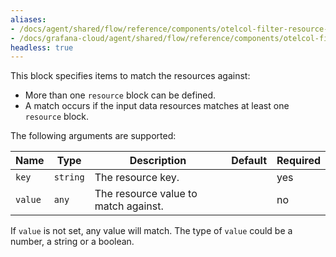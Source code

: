 ```yaml
---
aliases:
- /docs/agent/shared/flow/reference/components/otelcol-filter-resource-block/
- /docs/grafana-cloud/agent/shared/flow/reference/components/otelcol-filter-resource-block/
headless: true
---
```


This block specifies items to match the resources against:

* More than one `resource` block can be defined.
* A match occurs if the input data resources matches at least one `resource` block.

The following arguments are supported:

Name | Type | Description | Default | Required
---- | ---- | ----------- | ------- | --------
`key` | `string` | The resource key. | | yes
`value` | `any` | The resource value to match against. | | no

If `value` is not set, any value will match.
The type of `value` could be a number, a string or a boolean.

